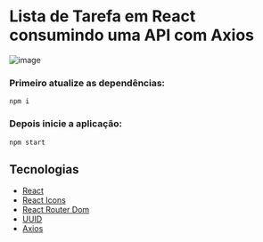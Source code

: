 # Lista de Tarefa em React consumindo uma API com Axios
![image](https://github.com/allysonsaraiva/listadetarefas/assets/31968475/8852f96b-6a92-4182-803a-aefcfd0f64a4)


### Primeiro atualize as dependências:

`npm i`

### Depois inicie a aplicação:

`npm start`

## Tecnologias 
- [React](https://react.dev/learn)
- [React Icons](https://react-icons.github.io/react-icons/)
- [React Router Dom](https://reactrouter.com/en/main)
- [UUID](https://github.com/uuidjs/uuid)
- [Axios](https://axios-http.com/ptbr/docs/intro)
